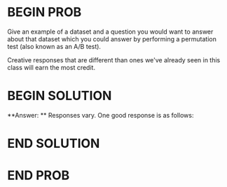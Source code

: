 # BEGIN PROB

Give an example of a dataset and a question you would want to answer about that dataset which you could answer by performing a permutation test (also known as an A/B test). 

Creative responses that are different than ones we've already seen in this class will earn the most credit.

# BEGIN SOLUTION

**Answer: ** Responses vary. One good response is as follows:

# END SOLUTION

# END PROB
